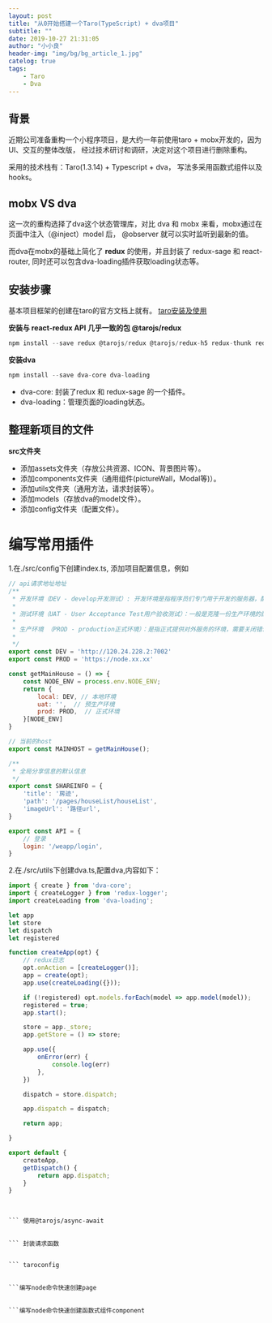 ```yaml
---
layout: post
title: "从0开始搭建一个Taro(TypeScript) + dva项目"
subtitle: ""
date: 2019-10-27 21:31:05
author: "小小良"
header-img: "img/bg/bg_article_1.jpg"
catelog: true
tags:
    - Taro
    - Dva
---
```


## 背景
近期公司准备重构一个小程序项目，是大约一年前使用taro + mobx开发的，因为UI、交互的整体改版，
经过技术研讨和调研，决定对这个项目进行删除重构。

采用的技术栈有：Taro(1.3.14) + Typescript + dva， 写法多采用函数式组件以及hooks。

## mobx VS dva

这一次的重构选择了dva这个状态管理库，对比 dva 和 mobx 来看，mobx通过在页面中注入（@inject）model 后，
@observer 就可以实时监听到最新的值。

而dva在mobx的基础上简化了 **redux** 的使用，并且封装了 redux-sage 和 react-router, 同时还可以包含dva-loading插件获取loading状态等。

## 安装步骤

基本项目框架的创建在taro的官方文档上就有。
[taro安装及使用](https://nervjs.github.io/taro/docs/GETTING-STARTED.html)

**安装与 react-redux API 几乎一致的包 @tarojs/redux**

```javascript
npm install --save redux @tarojs/redux @tarojs/redux-h5 redux-thunk redux-logger
```

**安装dva**

```javascript
npm install --save dva-core dva-loading
```

- dva-core: 封装了redux 和 redux-sage 的一个插件。
- dva-loading：管理页面的loading状态。


## 整理新项目的文件

**src文件夹**

- 添加assets文件夹（存放公共资源、ICON、背景图片等）。
- 添加components文件夹（通用组件(pictureWall，Modal等)）。
- 添加utils文件夹（通用方法，请求封装等）。
- 添加models（存放dva的model文件）。
- 添加config文件夹（配置文件）。


# 编写常用插件

1.在./src/config下创建index.ts, 添加项目配置信息，例如

```javascript
// api请求地址地址
/**
 * 开发环境（DEV - develop开发测试）: 开发环境是指程序员们专门用于开发的服务器，配置可以比较随意，为了开发调试方便，一般打开全部错误报告。
 *
 * 测试环境（UAT - User Acceptance Test用户验收测试）：一般是克隆一份生产环境的配置，一个程序在测试环境工作不正常，一定不要把它发布到生产机上。
 *
 * 生产环境 （PROD - production正式环境）：是指正式提供对外服务的环境，需要关闭错误报告，打开错误日志，可以理解为包含所有功能的环境。
 *
 */
export const DEV = 'http://120.24.228.2:7002'
export const PROD = 'https://node.xx.xx'

const getMainHouse = () => {
    const NODE_ENV = process.env.NODE_ENV;
    return {
        local: DEV, // 本地环境
        uat: '',  // 预生产环境
        prod: PROD,  // 正式环境
    }[NODE_ENV]
}

// 当前的host
export const MAINHOST = getMainHouse();

/**
 * 全局分享信息的默认信息
 */
export const SHAREINFO = {
    'title': '房迹',
    'path': '/pages/houseList/houseList',
    'imageUrl': '路径url',
}

export const API = {
    // 登录
    login: '/weapp/login',
}
```


2.在./src/utils下创建dva.ts,配置dva,内容如下：

```javascript
import { create } from 'dva-core';
import { createLogger } from 'redux-logger';
import createLoading from 'dva-loading';

let app
let store
let dispatch
let registered

function createApp(opt) {
    // redux日志
    opt.onAction = [createLogger()];
    app = create(opt);
    app.use(createLoading({}));

    if (!registered) opt.models.forEach(model => app.model(model));
    registered = true;
    app.start();

    store = app._store;
    app.getStore = () => store;

    app.use({
        onError(err) {
            console.log(err)
        },
    })

    dispatch = store.dispatch;

    app.dispatch = dispatch;

    return app;

}

export default {
    createApp,
    getDispatch() {
        return app.dispatch;
    }
}
```

``` 自定义tabbar栏


``` 使用@tarojs/async-await


``` 封装请求函数


``` taroconfig 


```编写node命令快速创建page


```编写node命令快速创建函数式组件component